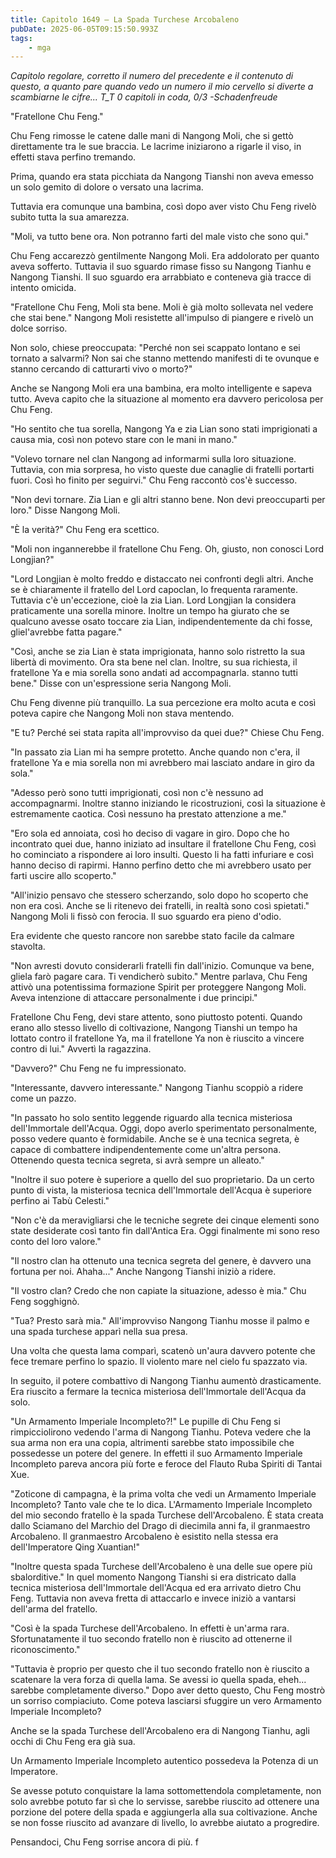 ```yaml
---
title: Capitolo 1649 – La Spada Turchese Arcobaleno
pubDate: 2025-06-05T09:15:50.993Z
tags:
    - mga
---
```



<em>Capitolo regolare, corretto il numero del precedente e il contenuto di questo, a quanto pare quando vedo un numero il mio cervello si diverte a scambiarne le cifre... T_T
0 capitoli in coda, 0/3
-Schadenfreude</em>


"Fratellone Chu Feng."


Chu Feng rimosse le catene dalle mani di Nangong Moli, che si gettò direttamente tra le sue braccia. Le lacrime iniziarono a rigarle il viso, in effetti stava perfino tremando.


Prima, quando era stata picchiata da Nangong Tianshi non aveva emesso un solo gemito di dolore o versato una lacrima.


Tuttavia era comunque una bambina, così dopo aver visto Chu Feng rivelò subito tutta la sua amarezza.


"Moli, va tutto bene ora. Non potranno farti del male visto che sono qui."


Chu Feng accarezzò gentilmente Nangong Moli. Era addolorato per quanto aveva sofferto. Tuttavia il suo sguardo rimase fisso su Nangong Tianhu e Nangong Tianshi. Il suo sguardo era arrabbiato e conteneva già tracce di intento omicida.


"Fratellone Chu Feng, Moli sta bene. Moli è già molto sollevata nel vedere che stai bene." Nangong Moli resistette all'impulso di piangere e rivelò un dolce sorriso.


Non solo, chiese preoccupata: "Perché non sei scappato lontano e sei tornato a salvarmi? Non sai che stanno mettendo manifesti di te ovunque e stanno cercando di catturarti vivo o morto?"


Anche se Nangong Moli era una bambina, era molto intelligente e sapeva tutto. Aveva capito che la situazione al momento era davvero pericolosa per Chu Feng.


"Ho sentito che tua sorella, Nangong Ya e zia Lian sono stati imprigionati a causa mia, così non potevo stare con le mani in mano."


"Volevo tornare nel clan Nangong ad informarmi sulla loro situazione. Tuttavia, con mia sorpresa, ho visto queste due canaglie di fratelli portarti fuori. Così ho finito per seguirvi." Chu Feng raccontò cos'è successo.


"Non devi tornare. Zia Lian e gli altri stanno bene. Non devi preoccuparti per loro." Disse Nangong Moli.


"È la verità?" Chu Feng era scettico.


"Moli non ingannerebbe il fratellone Chu Feng. Oh, giusto, non conosci Lord Longjian?"


"Lord Longjian è molto freddo e distaccato nei confronti degli altri. Anche se è chiaramente il fratello del Lord capoclan, lo frequenta raramente. Tuttavia c'è un'eccezione, cioè la zia Lian. Lord Longjian la considera praticamente una sorella minore. Inoltre un tempo ha giurato che se qualcuno avesse osato toccare zia Lian, indipendentemente da chi fosse, gliel'avrebbe fatta pagare."


"Così, anche se zia Lian è stata imprigionata, hanno solo ristretto la sua libertà di movimento. Ora sta bene nel clan. Inoltre, su sua richiesta, il fratellone Ya e mia sorella sono andati ad accompagnarla. stanno tutti bene." Disse con un'espressione seria Nangong Moli.


Chu Feng divenne più tranquillo. La sua percezione era molto acuta e così poteva capire che Nangong Moli non stava mentendo.


"E tu? Perché sei stata rapita all'improvviso da quei due?" Chiese Chu Feng.


"In passato zia Lian mi ha sempre protetto. Anche quando non c'era, il fratellone Ya e mia sorella non mi avrebbero mai lasciato andare in giro da sola."


"Adesso però sono tutti imprigionati, così non c'è nessuno ad accompagnarmi. Inoltre stanno iniziando le ricostruzioni, così la situazione è estremamente caotica. Così nessuno ha prestato attenzione a me."


"Ero sola ed annoiata, così ho deciso di vagare in giro. Dopo che ho incontrato quei due, hanno iniziato ad insultare il fratellone Chu Feng, così ho cominciato a rispondere ai loro insulti. Questo li ha fatti infuriare e così hanno deciso di rapirmi. Hanno perfino detto che mi avrebbero usato per farti uscire allo scoperto."


"All'inizio pensavo che stessero scherzando, solo dopo ho scoperto che non era così. Anche se li ritenevo dei fratelli, in realtà sono così spietati." Nangong Moli li fissò con ferocia. Il suo sguardo era pieno d'odio.


Era evidente che questo rancore non sarebbe stato facile da calmare stavolta.


"Non avresti dovuto considerarli fratelli fin dall'inizio. Comunque va bene, gliela farò pagare cara. Ti vendicherò subito." Mentre parlava, Chu Feng attivò una potentissima formazione Spirit per proteggere Nangong Moli. Aveva intenzione di attaccare personalmente i due principi."


Fratellone Chu Feng, devi stare attento, sono piuttosto potenti. Quando erano allo stesso livello di coltivazione, Nangong Tianshi un tempo ha lottato contro il fratellone Ya, ma il fratellone Ya non è riuscito a vincere contro di lui." Avvertì la ragazzina.


"Davvero?" Chu Feng ne fu impressionato.


"Interessante, davvero interessante." Nangong Tianhu scoppiò a ridere come un pazzo.


"In passato ho solo sentito leggende riguardo alla tecnica misteriosa dell'Immortale dell'Acqua. Oggi, dopo averlo sperimentato personalmente, posso vedere quanto è formidabile. Anche se è una tecnica segreta, è capace di combattere indipendentemente come un'altra persona. Ottenendo questa tecnica segreta, si avrà sempre un alleato."


"Inoltre il suo potere è superiore a quello del suo proprietario. Da un certo punto di vista, la misteriosa tecnica dell'Immortale dell'Acqua è superiore perfino ai Tabù Celesti."


"Non c'è da meravigliarsi che le tecniche segrete dei cinque elementi sono state desiderate così tanto fin dall'Antica Era. Oggi finalmente mi sono reso conto del loro valore."


"Il nostro clan ha ottenuto una tecnica segreta del genere, è davvero una fortuna per noi. Ahaha..." Anche Nangong Tianshi iniziò a ridere.


"Il vostro clan? Credo che non capiate la situazione, adesso è mia." Chu Feng sogghignò.


"Tua? Presto sarà mia." All'improvviso Nangong Tianhu mosse il palmo e una spada turchese apparì nella sua presa.


Una volta che questa lama comparì, scatenò un'aura davvero potente che fece tremare perfino lo spazio. Il violento mare nel cielo fu spazzato via.


In seguito, il potere combattivo di Nangong Tianhu aumentò drasticamente. Era riuscito a fermare la tecnica misteriosa dell'Immortale dell'Acqua da solo.


"Un Armamento Imperiale Incompleto?!" Le pupille di Chu Feng si rimpicciolirono vedendo l'arma di Nangong Tianhu. Poteva vedere che la sua arma non era una copia, altrimenti sarebbe stato impossibile che possedesse un potere del genere. In effetti il suo Armamento Imperiale Incompleto pareva ancora più forte e feroce del Flauto Ruba Spiriti di Tantai Xue.


"Zoticone di campagna, è la prima volta che vedi un Armamento Imperiale Incompleto? Tanto vale che te lo dica. L'Armamento Imperiale Incompleto del mio secondo fratello è la spada Turchese dell'Arcobaleno. È stata creata dallo Sciamano del Marchio del Drago di diecimila anni fa, il granmaestro Arcobaleno. Il granmaestro Arcobaleno è esistito nella stessa era dell'Imperatore Qing Xuantian!"


"Inoltre questa spada Turchese dell'Arcobaleno è una delle sue opere più sbalorditive." In quel momento Nangong Tianshi si era districato dalla tecnica misteriosa dell'Immortale dell'Acqua ed era arrivato dietro Chu Feng. Tuttavia non aveva fretta di attaccarlo e invece iniziò a vantarsi dell'arma del fratello.


"Così è la spada Turchese dell'Arcobaleno. In effetti è un'arma rara. Sfortunatamente il tuo secondo fratello non è riuscito ad ottenerne il riconoscimento."


"Tuttavia è proprio per questo che il tuo secondo fratello non è riuscito a scatenare la vera forza di quella lama. Se avessi io quella spada, eheh... sarebbe completamente diverso." Dopo aver detto questo, Chu Feng mostrò un sorriso compiaciuto. Come poteva lasciarsi sfuggire un vero Armamento Imperiale Incompleto?


Anche se la spada Turchese dell'Arcobaleno era di Nangong Tianhu, agli occhi di Chu Feng era già sua.


Un Armamento Imperiale Incompleto autentico possedeva la Potenza di un Imperatore.


Se avesse potuto conquistare la lama sottomettendola completamente, non solo avrebbe potuto far sì che lo servisse, sarebbe riuscito ad ottenere una porzione del potere della spada e aggiungerla alla sua coltivazione. Anche se non fosse riuscito ad avanzare di livello, lo avrebbe aiutato a progredire.


Pensandoci, Chu Feng sorrise ancora di più.
f


